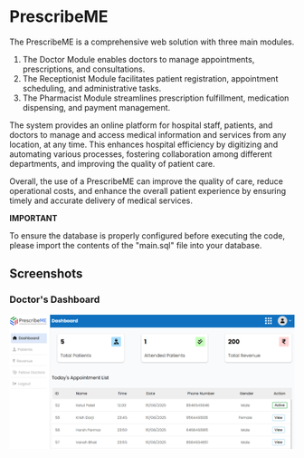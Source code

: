 # PrescribeME

The PrescribeME is a comprehensive web solution with three main modules. 
1) The Doctor Module enables doctors to manage appointments, prescriptions, and consultations. 
2) The Receptionist Module facilitates patient registration, appointment scheduling, and administrative tasks. 
3) The Pharmacist Module streamlines prescription fulfillment, medication dispensing, and payment management.

The system provides an online platform for hospital staff, patients, and doctors to manage and access medical information and services from any location, at any time. This enhances hospital efficiency by digitizing and automating various processes, fostering collaboration among different departments, and improving the quality of patient care. 

Overall, the use of a PrescribeME can improve the quality of care, reduce operational costs, and enhance the overall patient experience by ensuring timely and accurate delivery of medical services. 


**IMPORTANT**

To ensure the database is properly configured before executing the code, please import the contents of the "main.sql" file into your database.

## Screenshots

### Doctor's Dashboard
![Doctor's Dashboard](Temp/doctor_dashboard.png)

